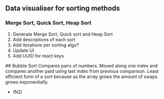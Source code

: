 ## Data visualiser for sorting methods

### Merge Sort, Quick Sort, Heap Sort

1. Generate Merge Sort, Quick sort and Heap Sort
2. Add descriptions of each sort
3. Add iterations per sorting algo?
4. Update UI
5. Add UUID for react keys

## Bubble Sort
Compares pairs of numbers. Moved along one index and compares another paid using last index from previous comparison. Least efficient form of a sort because as the array grows the amount of swaps grows exponentially.

- (N2)
